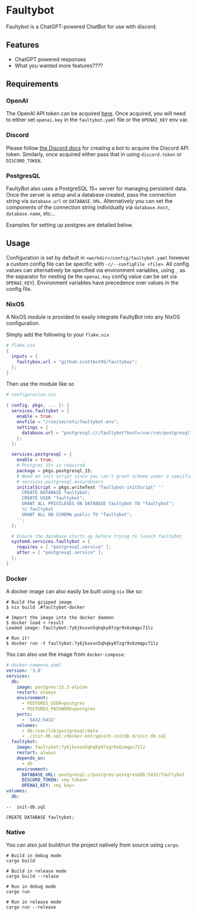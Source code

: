 # Faultybot

Faultybot is a ChatGPT-powered ChatBot for use with discord.

## Features

- ChatGPT powered responses
- What you wanted more features????

## Requirements

### OpenAI

The OpenAI API token can be acquired [here](https://platform.openai.com/account/api-keys). Once acquired,
you will need to either set `openai.key` in the `faultybot.yaml` file or the `OPENAI_KEY` env var.

### Discord

Please follow [the Discord docs](https://discord.com/developers/docs/getting-started) for creating a bot to
acquire the Discord API token. Similarly, once acquired either pass that in using `discord.token` or `DISCORD_TOKEN`.

### PostgresQL

FaultyBot also uses a PostgreSQL 15+ server for managing persistent data.
Once the server is setup and a database created, pass the connection string via `database.url` or `DATABASE_URL`.
Alternatively you can set the components of the connection string individually via `database.host`, `database.name`, etc...

Examples for setting up postgres are detailed below.

## Usage

Configuration is set by default in `<workdir>/config/faultybot.yaml` however a custom config file can be
specific with `-c/--configFile <file>`. All config values can alternatively be specified via environment variables,
using `_` as the separator for nesting (ie the `openai.key` config value can be set via `OPENAI_KEY`). Environment variables
have precedence over values in the config file. 

### NixOS

A NixOS module is provided to easily integrate FaultyBot into any NixOS configuration.

Simply add the following to your `flake.nix`

```nix
# flake.nix
{
  inputs = {
    faultybox.url = "github:scottbot95/faultybox";
  };
}
```

Then use the module like so
```nix
# configuration.nix

{ config, pkgs, ... }: {
  services.faultybot = {
    enable = true;
    envfile = "/run/secrets/faultybot.env";
    settings = {
      database.url = "postgresql:///faultybot?host=/var/run/postgresql";
    };
  };

  services.postgresql = {
    enable = true;
    # Postgres 15+ is required
    package = pkgs.postgresql_15;
    # Need an init script since you can't grant schema under a specific database with
    # services.postgresql.ensureUsers
    initialScript = pkgs.writeText "faultybot-initScript" ''
      CREATE DATABASE faultybot;
      CREATE USER "faultybot";
      GRANT ALL PRIVILEGES ON DATABASE faultybot TO "faultybot";
      \c faultybot
      GRANT ALL ON SCHEMA public TO "faultybot";
    '';
  };

  # Ensure the database starts up before trying to launch faultybot
  systemd.services.faultybot = {
    requires = [ "postgresql.service" ];
    after = [ "postgresql.service" ];
  };
}
```

### Docker

A docker image can also easily be built using `nix` like so:

```shell
# Build the gzipped image
$ nix build .#faultybot-docker

# Import the image into the docker daemon
$ docker load < result
Loaded image: faultybot:7y6jkxxvn5qhqky07zgr9s6zmqpc71lz

# Run it!
$ docker run -t faultybot:7y6jkxxvn5qhqky07zgr9s6zmqpc71lz
```

You can also use the image from `docker-compose`:
```yaml
# docker-compose.yaml
version: '3.8'
services:
  db:
    image: postgres:15.3-alpine
    restart: always
    environment:
      - POSTGRES_USER=postgres
      - POSTGRES_PASSWORD=postgres
    ports:
      - '5432:5432'
    volumes:
      - db:/var/lib/postgresql/data
      - ./init-db.sql:/docker-entrypoint-initdb.d/init-db.sql
  faultybot:
    image: faultybot:7y6jkxxvn5qhqky07zgr9s6zmqpc71lz
    restart: always
    depends_on:
      - db
    environment:
      DATABASE_URL: postgresql://postgres:postgres@db:5432/faultybot
      DISCORD_TOKEN: <my token>
      OPENAI_KEY: <my key>
volumes:
  db:
```

```postgresql
--  init-db.sql

CREATE DATABASE faultybot;
```

### Native

You can also just build/run the project natively from source using `cargo`.

```shell
# Build in debug mode
cargo build

# Build in release mode
cargo build --relase

# Run in debug mode
cargo run

# Run in release mode
cargo run --release
```

